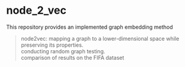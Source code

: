 # node_2_vec

This repository provides an implemented graph embedding method <br>
> node2vec: mapping a graph to a lower-dimensional space while preserving its properties.<br>
> conducting random graph testing.<br>
> comparison of results on the FIFA dataset
